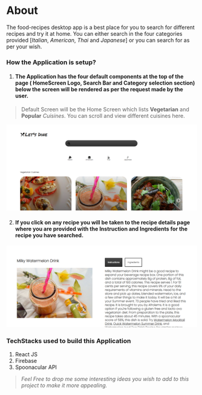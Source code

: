# About
The food-recipes desktop app is a best place for you to search for different recipes and try it at home. You can either search in the four categories provided [*Italian*, *American*, *Thai* and *Japanese*] or you can search for as per your wish. 

### How the Application is setup?

1. #### The Application has the four default components at the top of the page ( HomeScreen Logo, Search Bar and Category selection section) below the screen will be rendered as per the request made by the user. 

> Default Screen will be the Home Screen which lists **Vegetarian** and **Popular** *Cuisines*. You can scroll and view different cuisines here. 

![alt text](images/HomeScreen.PNG "HomeScreen")


2. #### If you click on any recipe you will be taken to the recipe details page where you are provided with the **Instruction** and **Ingredients** for the recipe you have searched. 

![alt text](images/Recipe.PNG "Recipe")



### TechStacks used to build this Application

1. React JS
2. Firebase
3. Spoonacular API


> *Feel Free to drop me some interesting ideas you wish to add to this project to make it more appealing.*
